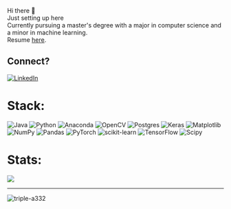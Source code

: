 
Hi there 👋<br>Just setting up here<br>Currently pursuing a master's degree with a major in computer science and a minor in machine learning.<br>Resume [here](https://github.com/TRIPLE-A332/Resume/blob/main/Ali_Resume_SI2.pdf).


## Connect?
[![LinkedIn](https://img.shields.io/badge/LinkedIn-%230077B5.svg?logo=linkedin&logoColor=white)](https://www.linkedin.com/in/aliaabd/) 

# Stack:
![Java](https://img.shields.io/badge/java-%23ED8B00.svg?style=for-the-badge&logo=openjdk&logoColor=white) ![Python](https://img.shields.io/badge/python-3670A0?style=for-the-badge&logo=python&logoColor=ffdd54) ![Anaconda](https://img.shields.io/badge/Anaconda-%2344A833.svg?style=for-the-badge&logo=anaconda&logoColor=white) ![OpenCV](https://img.shields.io/badge/opencv-%23white.svg?style=for-the-badge&logo=opencv&logoColor=white) ![Postgres](https://img.shields.io/badge/postgres-%23316192.svg?style=for-the-badge&logo=postgresql&logoColor=white) ![Keras](https://img.shields.io/badge/Keras-%23D00000.svg?style=for-the-badge&logo=Keras&logoColor=white) ![Matplotlib](https://img.shields.io/badge/Matplotlib-%23ffffff.svg?style=for-the-badge&logo=Matplotlib&logoColor=black) ![NumPy](https://img.shields.io/badge/numpy-%23013243.svg?style=for-the-badge&logo=numpy&logoColor=white) ![Pandas](https://img.shields.io/badge/pandas-%23150458.svg?style=for-the-badge&logo=pandas&logoColor=white) ![PyTorch](https://img.shields.io/badge/PyTorch-%23EE4C2C.svg?style=for-the-badge&logo=PyTorch&logoColor=white) ![scikit-learn](https://img.shields.io/badge/scikit--learn-%23F7931E.svg?style=for-the-badge&logo=scikit-learn&logoColor=white) ![TensorFlow](https://img.shields.io/badge/TensorFlow-%23FF6F00.svg?style=for-the-badge&logo=TensorFlow&logoColor=white) ![Scipy](https://img.shields.io/badge/SciPy-%230C55A5.svg?style=for-the-badge&logo=scipy&logoColor=%white)

# Stats:

<!-- ![](https://github-readme-stats.vercel.app/api?username=TRIPLE-A332&theme=shadow_green&hide_border=false&include_all_commits=true&count_private=true)<br/>  -->
<!-- ![](https://github-readme-streak-stats.herokuapp.com/?user=TRIPLE-A332&theme=shadow_green&hide_border=false)<br/>  -->
![](https://github-readme-stats.vercel.app/api/top-langs/?username=TRIPLE-A332&theme=shadow_green&hide_border=false&include_all_commits=true&count_private=true&layout=compact)


<!--   ![](https://github-profile-trophy.vercel.app/?username=TRIPLE-A332&theme=shadow_green&no-frame=true&no-bg=true&margin-w=4) -->

---
<!-- [![](https://visitcount.itsvg.in/api?id=TRIPLE-A332&icon=0&color=3)](https://visitcount.itsvg.in)  -->
<p align="left"> <img src="https://komarev.com/ghpvc/?username=triple-a332&label=Profile%20views&color=0e75b6&style=flat" alt="triple-a332" /> </p>
